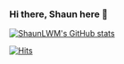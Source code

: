 ### Hi there, Shaun here 👋

[![ShaunLWM's GitHub stats](https://github-readme-stats.vercel.app/api?username=ShaunLWM&count_private=true&show_icons=true&theme=radical)](https://github.com/anuraghazra/github-readme-stats)


[![Hits](https://hits.seeyoufarm.com/api/count/incr/badge.svg?url=https%3A%2F%2Fgithub.com%2FShaunLWM&count_bg=%2379C83D&title_bg=%23555555&icon=&icon_color=%23E7E7E7&title=bonk&edge_flat=true)](https://hits.seeyoufarm.com)
